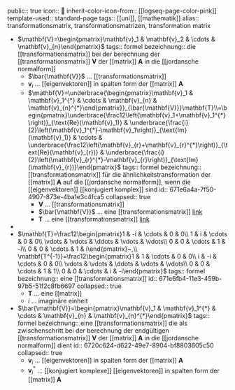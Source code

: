 public:: true
icon:: 💱
inherit-color-icon-from:: [[logseq-page-color-pink]]
template-used:: standard-page
tags:: [[uni]], [[mathematik]]
alias:: transformationsmatrix, transformationsmatrizen, transformation matrix

- $\mathbf{V}=\begin{pmatrix}\mathbf{v}_1 & \mathbf{v}_2 & \cdots & \mathbf{v}_{n}\end{pmatrix}$
  tags:: formel
  bezeichnung:: die [[transformationsmatrix]] bei der berechnung der [[transformationsmatrix]] $\mathbf{V}$ der [[matrix]] $\mathbf{A}$ in die [[jordansche normalform]]
	- $\bar{\mathbf{V}}$ ... [[transformationsmatrix]]
	- $\mathbf{v}_{i}$ ... [[eigenvektoren]] in spalten form der [[matrix]] $\mathbf{A}$
	- $\mathbf{V}=\underbrace{\begin{pmatrix}\mathbf{v}_1 & \mathbf{v}_1^{*} & \cdots & \mathbf{v}_{n} & \mathbf{v}_{n}^{*}\end{pmatrix}}_{\bar{\mathbf{V}}}\mathbf{T}\\=\begin{pmatrix}\underbrace{\frac12\left(\mathbf{v}_1+\mathbf{v}_1^{*}\right)}_{\text{Re}(\mathbf{v}_1)} & \underbrace{\frac{i}{2}\left(\mathbf{v}_1^{*}-\mathbf{v}_1\right)}_{\text{Im}(\mathbf{v}_1)} & \cdots & \underbrace{\frac12\left(\mathbf{v}_{r}+\mathbf{v}_{r}^{*}\right)}_{\text{Re}(\mathbf{v}_{r})} & \underbrace{\frac{i}{2}\left(\mathbf{v}_{r}^{*}-\mathbf{v}_{r}\right)}_{\text{Im}(\mathbf{v}_{r})}\end{pmatrix}$
	  tags:: formel
	  bezeichnung:: [[transformationsmatrix]] für die ähnlichkeitstransformation der [[matrix]] $\mathbf{A}$ auf die [[jordansche normalform]], wenn die [[eigenvektoren]] [[konjugiert komplex]] sind
	  id:: 671e6a4a-7f50-4907-873e-4ba1e3c4fca5
	  collapsed:: true
		- $\mathbf{V}$ ... [[transformationsmatrix]]
		- $\bar{\mathbf{V}}$ ... eine [[transformationsmatrix]] [link](((6720c624-d622-49e7-8904-bf8803605c50)))
		- $\mathbf{T}$ ... eine [[transformationsmatrix]] [link](((671e6fb4-11e3-459b-97b5-51f2c8fb6697)))
-
- $\mathbf{T}=\frac12\begin{pmatrix}1 & -i & \cdots & 0 & 0\\ 1 & i & \cdots & 0 & 0\\ \vdots & \vdots & \ddots & \vdots & \vdots\\ 0 & 0 & \cdots & 1 & -i\\ 0 & 0 & \cdots & 1 & i\end{pmatrix}~,\\ \mathbf{T^{-1}}=\frac12\begin{pmatrix}1 & 1 & \cdots & 0 & 0\\ i & -i & \cdots & 0 & 0\\ \vdots & \vdots & \ddots & \vdots & \vdots\\ 0 & 0 & \cdots & 1 & 1\\ 0 & 0 & \cdots & i & -i\end{pmatrix}$
  tags:: formel
  bezeichnung:: eine [[transformationsmatrix]]
  id:: 671e6fb4-11e3-459b-97b5-51f2c8fb6697
  collapsed:: true
	- $\mathbf{T}$ ... eine [[matrix]]
	- $i$ ... imaginäre einheit
- $\bar{\mathbf{V}}=\begin{pmatrix}\mathbf{v}_1 & \mathbf{v}_1^{*} & \cdots & \mathbf{v}_{n} & \mathbf{v}_{n}^{*}\end{pmatrix}$
  tags:: formel
  bezeichnung:: eine [[transformationsmatrix]] die als zwischenschritt bei der berechnung der endgültigen [[transformationsmatrix]] $\mathbf{V}$ der [[matrix]] $\mathbf{A}$ in die [[jordansche normalform]] dient
  id:: 6720c624-d622-49e7-8904-bf8803605c50
  collapsed:: true
	- $\mathbf{v}_{i}$ ... [[eigenvektoren]] in spalten form der [[matrix]] $\mathbf{A}$
	- $\mathbf{v}_{i}^{*}$ ... [[konjugiert komplexe]] [[eigenvektoren]] in spalten form der [[matrix]] $\mathbf{A}$